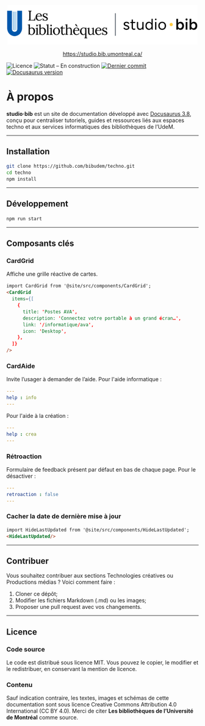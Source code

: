 <p align="center">
  <img src="static/img/logo-tb.svg" alt="Logo studio·bib" width="500" />
</p>

<p align="center">
  <a href="https://studio.bib.umontreal.ca/" target="_blank" rel="noopener">
    https://studio.bib.umontreal.ca/
  </a>
</p>

![Licence](https://img.shields.io/static/v1?label=Licence&message=MIT&color=blue)
![Statut – En construction](https://img.shields.io/static/v1?label=Statut&message=En%20construction&color=orange)
[![Dernier commit](https://img.shields.io/github/last-commit/bibudem/techno?label=Dernier%20commit&color=blue&style=flat-square)](https://github.com/bibudem/techno/commits)
[![Docusaurus version](https://img.shields.io/npm/v/@docusaurus/core?label=Docusaurus&logo=docusaurus&color=527FFF&style=flat-square)](https://www.npmjs.com/package/@docusaurus/core)

# À propos

**studio·bib** est un site de documentation développé avec [Docusaurus 3.8](https://docusaurus.io/), conçu pour centraliser tutoriels, guides et ressources liés aux espaces techno et aux services informatiques des bibliothèques de l’UdeM.

---

## Installation

```bash
git clone https://github.com/bibudem/techno.git
cd techno
npm install
```

---

## Développement

```sh
npm run start
```

---

## Composants clés

### CardGrid

Affiche une grille réactive de cartes.

```md
import CardGrid from '@site/src/components/CardGrid';
<CardGrid
  items={[
    {
      title: 'Postes AVA',
      description: 'Connectez votre portable à un grand écran…',
      link: '/informatique/ava',
      icon: 'Desktop',
    },
  ]}
/>
```

### CardAide

Invite l’usager à demander de l’aide.
Pour l'aide informatique :

```yaml
---
help : info
---
```

Pour l'aide à la création : 

```yaml
---
help : crea
---
```

### Rétroaction 

Formulaire de feedback présent par défaut en bas de chaque page.
Pour le désactiver :

```yaml
---
retroaction : false
---
```

### Cacher la date de dernière mise à jour

```md
import HideLastUpdated from '@site/src/components/HideLastUpdated';
<HideLastUpdated/>
```

---

## Contribuer

Vous souhaitez contribuer aux sections Technologies créatives ou Productions médias ? Voici comment faire :

1. Cloner ce dépôt;
2. Modifier les fichiers Markdown (.md) ou les images;
3. Proposer une pull request avec vos changements.

---

## Licence

### Code source  
Le code est distribué sous licence MIT. Vous pouvez le copier, le modifier et le redistribuer, en conservant la mention de licence.

### Contenu
Sauf indication contraire, les textes, images et schémas de cette documentation sont sous licence Creative Commons Attribution 4.0 International (CC BY 4.0). Merci de citer **Les bibliothèques de l’Université de Montréal** comme source.
